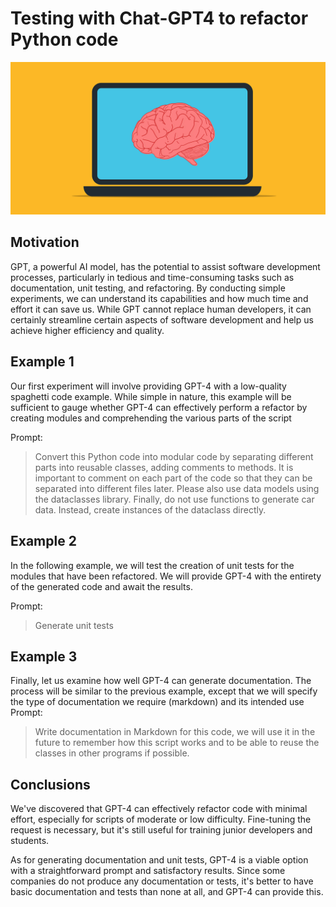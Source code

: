 
# Testing with Chat-GPT4 to refactor Python code

![](images\header.png)

## Motivation

GPT, a powerful AI model, has the potential to assist software development processes, particularly in tedious and time-consuming tasks such as documentation, unit testing, and refactoring. By conducting simple experiments, we can understand its capabilities and how much time and effort it can save us. While GPT cannot replace human developers, it can certainly streamline certain aspects of software development and help us achieve higher efficiency and quality.

## Example 1

Our first experiment will involve providing GPT-4 with a low-quality spaghetti code example. While simple in nature, this example will be sufficient to gauge whether GPT-4 can effectively perform a refactor by creating modules and comprehending the various parts of the script

Prompt: 
> Convert this Python code into modular code by separating different parts into reusable classes, adding comments to methods. It is important to comment on each part of the code so that they can be separated into different files later. Please also use data models using the dataclasses library. Finally, do not use functions to generate car data. Instead, create instances of the dataclass directly.


## Example 2
In the following example, we will test the creation of unit tests for the modules that have been refactored. We will provide GPT-4 with the entirety of the generated code and await the results.

Prompt:
> Generate unit tests

## Example 3
Finally, let us examine how well GPT-4 can generate documentation. The process will be similar to the previous example, except that we will specify the type of documentation we require (markdown) and its intended use
Prompt:

> Write  documentation in Markdown for this code, we will use it in the future to remember how this script works and to be able to reuse the classes in other programs if possible.



## Conclusions
We've discovered that GPT-4 can effectively refactor code with minimal effort, especially for scripts of moderate or low difficulty. Fine-tuning the request is necessary, but it's still useful for training junior developers and students.

As for generating documentation and unit tests, GPT-4 is a viable option with a straightforward prompt and satisfactory results. Since some companies do not produce any documentation or tests, it's better to have basic documentation and tests than none at all, and GPT-4 can provide this.
